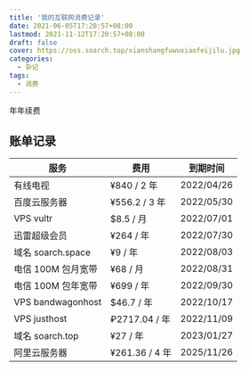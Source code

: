 ```yaml
---
title: '我的互联网消费记录'
date: 2021-06-05T17:20:57+08:00
lastmod: 2021-11-12T17:20:57+08:00
draft: false
cover: https://oss.soarch.top/xianshangfuwuxiaofeijilu.jpg
categories:
  - 杂记
tags:
  - 消费
---
```


年年续费

<!--more-->

## 账单记录

| 服务               | 费用           | 到期时间   |
| ------------------ | -------------- | ---------- |
| 有线电视           | ¥840 / 2 年    | 2022/04/26 |
| 百度云服务器       | ¥556.2 / 3 年  | 2022/05/30 |
| VPS vultr          | $8.5 / 月      | 2022/07/01 |
| 迅雷超级会员       | ¥264 / 年      | 2022/07/30 |
| 域名 soarch.space  | ¥9 / 年        | 2022/08/03 |
| 电信 100M 包月宽带 | ¥68 / 月       | 2022/08/31 |
| 电信 100M 包年宽带 | ¥699 / 年      | 2022/09/30 |
| VPS bandwagonhost  | $46.7 / 年     | 2022/10/17 |
| VPS justhost       | ₽2717.04 / 年  | 2022/11/09 |
| 域名 soarch.top    | ¥27 / 年       | 2023/01/27 |
| 阿里云服务器       | ¥261.36 / 4 年 | 2025/11/26 |
